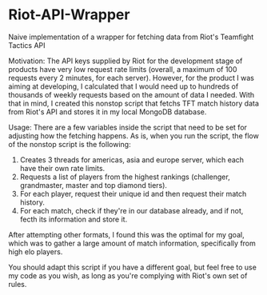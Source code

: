 # Riot-API-Wrapper
Naive implementation of a wrapper for fetching data from Riot's Teamfight Tactics API

Motivation: The API keys supplied by Riot for the development stage of products have very low request rate limits (overall, a maximum of 100 requests every 2 minutes, for each server). However, for the product I was aiming at developing, I calculated that I would need up to hundreds of thousands of weekly requests based on the amount of data I needed. With that in mind, I created this nonstop script that fetchs TFT match history data from Riot's API and stores it in my local MongoDB database.

Usage: There are a few variables inside the script that need to be set for adjusting how the fetching happens. As is, when you run the script, the flow of the nonstop script is the following:

1. Creates 3 threads for americas, asia and europe server, which each have their own rate limits.
2. Requests a list of players from the highest rankings (challenger, grandmaster, master and top diamond tiers).
3. For each player, request their unique id and then request their match history.
4. For each match, check if they're in our database already, and if not, fecth its information and store it.

After attempting other formats, I found this was the optimal for my goal, which was to gather a large amount of match information, specifically from high elo players.

You should adapt this script if you have a different goal, but feel free to use my code as you wish, as long as you're complying with Riot's own set of rules.
